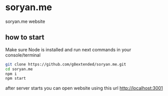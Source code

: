 # soryan.me
soryan.me website

## how to start

Make sure Node is installed and run next commands in your console/terminal

```sh
git clone https://github.com/g8extended/soryan.me.git
cd soryan.me
npm i
npm start
```

after server starts you can open website using this url [http://localhost:3001](http://localhost:3001)
